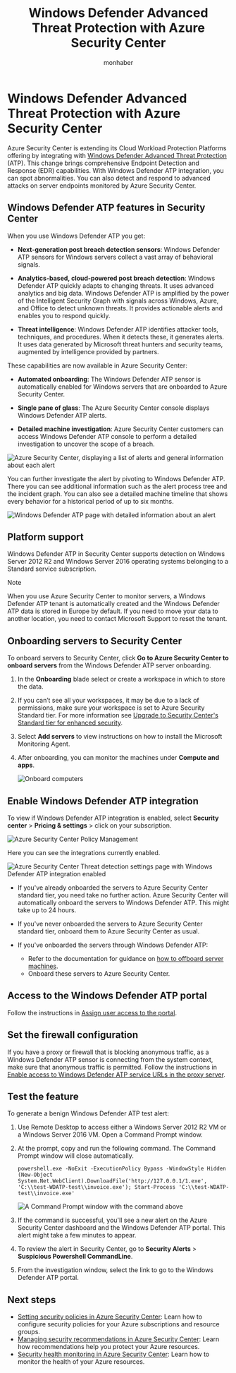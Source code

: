 ﻿---
title: Windows Defender Advanced Threat Protection with Azure Security Center
description: This document introduces the integration between Azure Security Center and Windows Defender Advanced Threat Protection.
services: security-center
documentationcenter: na
author: monhaber
manager: barbkess
editor: ''

ms.service: security-center
ms.devlang: na
ms.topic: conceptual
ms.tgt_pltfrm: na
ms.workload: na
ms.date: 05/27/2018
ms.author: monhaber

---
# Windows Defender Advanced Threat Protection with Azure Security Center

Azure Security Center is extending its Cloud Workload Protection Platforms offering by integrating with [Windows Defender Advanced Threat Protection](https://www.microsoft.com/en-us/WindowsForBusiness/windows-atp) (ATP).
This change brings comprehensive Endpoint Detection and Response (EDR) capabilities. With Windows Defender ATP integration, you can spot abnormalities. You can also detect and respond to advanced attacks on server endpoints monitored by Azure Security Center.

## Windows Defender ATP features in Security Center

When you use Windows Defender ATP you get:

- **Next-generation post breach detection sensors**: Windows Defender ATP sensors for Windows servers collect a vast array of behavioral signals.

- **Analytics-based, cloud-powered post breach detection**: Windows Defender ATP quickly adapts to changing threats. It uses advanced analytics and big data. Windows Defender ATP is amplified by the power of the Intelligent Security Graph with signals across Windows, Azure, and Office to detect unknown threats. It provides actionable alerts and enables you to respond quickly.

- **Threat intelligence**: Windows Defender ATP identifies attacker tools, techniques, and procedures. When it detects these, it generates alerts. It uses data generated by Microsoft threat hunters and security teams, augmented by intelligence provided by partners.

These capabilities are now available in Azure Security Center:

- **Automated onboarding**: The Windows Defender ATP sensor is automatically enabled for Windows servers that are onboarded to Azure Security Center.

- **Single pane of glass**: The Azure Security Center console displays Windows Defender ATP alerts.

- **Detailed machine investigation**: Azure Security Center customers can access Windows Defender ATP console to perform a detailed investigation to uncover the scope of a breach.

![Azure Security Center, displaying a list of alerts and general information about each alert](media/security-center-wdatp/image1.png)

You can further investigate the alert by pivoting to Windows Defender ATP. There you can see additional information such as the alert process tree and the incident graph. You can also see a detailed machine timeline that shows every behavior for a historical period of up to six months.

![Windows Defender ATP page with detailed information about an alert](media/security-center-wdatp/image3.png)

## Platform support

Windows Defender ATP in Security Center supports detection on Windows Server 2012 R2 and Windows Server 2016 operating systems belonging to a Standard service subscription.

> [!NOTE]
> When you use Azure Security Center to monitor servers, a Windows Defender ATP tenant is automatically created and the Windows Defender ATP data is stored in Europe by default. If you need to move your data to another location, you need to contact Microsoft Support to reset the tenant.

## Onboarding servers to Security Center 

To onboard servers to Security Center, click **Go to Azure Security Center to onboard servers** from the Windows Defender ATP server onboarding.

1. In the **Onboarding** blade select or create a workspace in which to store the data. <br>
2. If you can’t see all your workspaces, it may be due to a lack of permissions, make sure your workspace is set to Azure Security Standard tier. For more information see [Upgrade to Security Center's Standard tier for enhanced security](security-center-pricing.md).
	
3. Select **Add servers** to view instructions on how to install the Microsoft Monitoring Agent. 

4. After onboarding, you can monitor the machines under **Compute and apps**.

   ![Onboard computers](media/security-center-wdatp/onboard-computers.png)

## Enable Windows Defender ATP integration

To view if Windows Defender ATP integration is enabled, select **Security center** > **Pricing & settings** > click on your subscription.

  ![Azure Security Center Policy Management](media/security-center-wdatp/policy-management.png)

Here you can see the integrations currently enabled.

  ![Azure Security Center Threat detection settings page with Windows Defender ATP integration enabled](media/security-center-wdatp/enable-integrations.png)

- If you've already onboarded the servers to Azure Security Center standard tier, you need take no further action. Azure Security Center will automatically onboard the servers to Windows Defender ATP. This might take up to 24 hours.

- If you've never onboarded the servers to Azure Security Center standard tier, onboard them to Azure Security Center as usual.

- If you've onboarded the servers through Windows Defender ATP:
  - Refer to the documentation for guidance on [how to offboard server machines](https://go.microsoft.com/fwlink/p/?linkid=852906).
  - Onboard these servers to Azure Security Center.

## Access to the Windows Defender ATP portal

Follow the instructions in [Assign user access to the portal](https://docs.microsoft.com/windows/security/threat-protection/windows-defender-atp/assign-portal-access-windows-defender-advanced-threat-protection).

## Set the firewall configuration

If you have a proxy or firewall that is blocking anonymous traffic, as a Windows Defender ATP sensor is connecting from the system context, make sure that anonymous traffic is permitted. Follow the instructions in [Enable access to Windows Defender ATP service URLs in the proxy server](https://docs.microsoft.com/windows/security/threat-protection/windows-defender-atp/configure-proxy-internet-windows-defender-advanced-threat-protection#enable-access-to-microsoft-defender-atp-service-urls-in-the-proxy-server).

## Test the feature

To generate a benign Windows Defender ATP test alert:

1. Use Remote Desktop to access either a Windows Server 2012 R2 VM or a Windows Server 2016 VM.  Open a Command Prompt window.

2. At the prompt, copy and run the following command. The Command Prompt window will close automatically.

    ```
    powershell.exe -NoExit -ExecutionPolicy Bypass -WindowStyle Hidden (New-Object System.Net.WebClient).DownloadFile('http://127.0.0.1/1.exe', 'C:\\test-WDATP-test\\invoice.exe'); Start-Process 'C:\\test-WDATP-test\\invoice.exe'
    ```

   ![A Command Prompt window with the command above](media/security-center-wdatp/image4.jpeg)

3. If the command is successful, you'll see a new alert on the Azure Security Center dashboard and the Windows Defender ATP portal. This alert might take a few minutes to appear.

4. To review the alert in Security Center, go to **Security Alerts** >  **Suspicious Powershell CommandLine**.

5. From the investigation window, select the link to go to the Windows Defender ATP portal.

## Next steps

- [Setting security policies in Azure Security Center](tutorial-security-policy.md): Learn how to configure security policies for your Azure subscriptions and resource groups.
- [Managing security recommendations in Azure Security Center](security-center-recommendations.md): Learn how recommendations help you protect your Azure resources.
- [Security health monitoring in Azure Security Center](security-center-monitoring.md): Learn how to monitor the health of your Azure resources.
